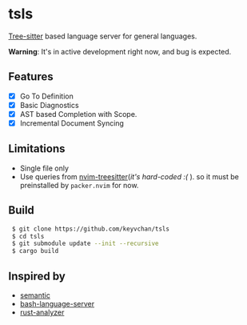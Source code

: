 # tsls

[Tree-sitter](https://github.com/tree-sitter/tree-sitter) based language server for general languages.

**Warning**: It's in active development right now, and bug is expected.

## Features

- [x] Go To Definition
- [x] Basic Diagnostics
- [x] AST based Completion with Scope.
- [x] Incremental Document Syncing

## Limitations

- Single file only
- Use queries from [nvim-treesitter](https://github.com/nvim-treesitter/nvim-treesitter/tree/master/queries)(_it's hard-coded :(_ ). so it must be preinstalled by `packer.nvim` for now.

## Build

```bash
 $ git clone https://github.com/keyvchan/tsls
 $ cd tsls
 $ git submodule update --init --recursive
 $ cargo build
```

## Inspired by

- [semantic](https://github.com/github.com/semantic)
- [bash-language-server](https://github.com/bash-lsp/bash-language-server)
- [rust-analyzer](https://github/github.com/rust-analyzer/rust-analyzer)
